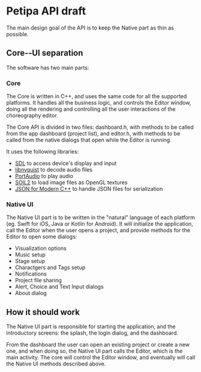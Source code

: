 # Petipa API draft

The main design goal of the API is to keep the Native part as thin as possible.


## Core--UI separation

The software has two main parts:


### Core

The Core is written in C++, and uses the same code for all the supported platforms.
It handles all the business logic, and controls the Editor window,
doing all the rendering and controlling all the user interactions of the choreography editor.

The Core API is divided in two files:
dashboard.h, with methods to be called from the app dashboard (project list), and
editor.h, with methods to be called from the native dialogs that open while the Editor is running.

It uses the following libraries:

* [SDL](https://libsdl.org) to access device's display and input
* [libnyquist](https://github.com/ddiakopoulos/libnyquist) to decode audio files
* [PortAudio](http://portaudio.com) to play audio
* [SOIL2](https://github.com/SpartanJ/soil2) to load image files as OpenGL textures
* [JSON for Modern C++](https://github.com/nlohmann/json) to handle JSON files for serialization


### Native UI

The Native UI part is to be written in the "natural" language of each platform (eg. Swift for iOS, Java or Kotlin for Android).
It will initialize the application, call the Editor when the user opens a project, and provide methods for the Editor to open some dialogs:

* Visualization options
* Music setup
* Stage setup
* Charactgers and Tags setup
* Notifications
* Project file sharing
* Alert, Choice and Text Input dialogs
* About dialog


## How it should work

The Native UI part is responsible for starting the application, and the introductory screens:
the splash, the login dialog, and the dashboard.

From the dashboard the user can open an existing project or create a new one,
and when doing so, the Native UI part calls the Editor, which is the main activity.
The core will control the Editor window, and eventually will call the Native UI methods
described above.
